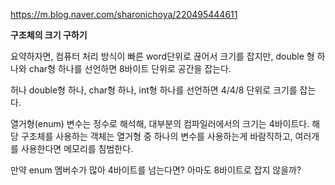 https://m.blog.naver.com/sharonichoya/220495444611

**구조체의 크기 구하기** 

요약하자면, 컴퓨터 처리 방식이 빠른 word단위로 끊어서 크기를 잡지만, double 형 하나와 char형 하나를 선언하면 8바이트 단위로 공간을 잡는다.

허나 double형 하나, char형 하나,  int형 하나를 선언하면 4/4/8 단위로 크기를 잡는다.

열거형(enum) 변수는 정수로 해석해, 대부분의 컴파일러에서의 크기는 4바이트다. 해당 구조체를 사용하는 객체는 열거형 중 하나의 변수를 사용하는게 바람직하고, 여러개를 사용한다면
메모리를 침범한다. 

만약 enum 멤버수가 많아 4바이트를 넘는다면? 아마도 8바이트로 잡지 않을까?
